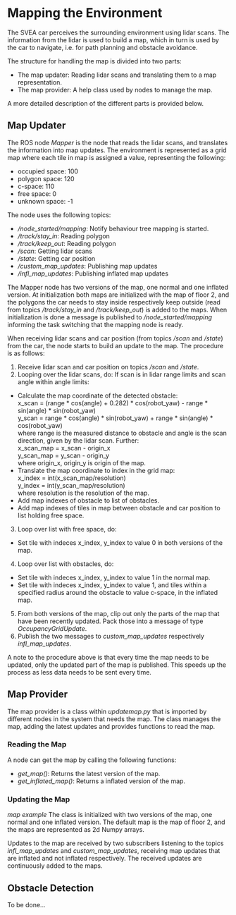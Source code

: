 # Mapping the Environment
The SVEA car perceives the surrounding environment using lidar scans. The information from the lidar is used to build a map, which in turn is used by the car to navigate, i.e. for path planning and obstacle avoidance.

The structure for handling the map is divided into two parts:
* The map updater: Reading lidar scans and translating them to a map representation.
* The map provider: A help class used by nodes to manage the map.

A more detailed description of the different parts is provided below.

## Map Updater
The ROS node *Mapper* is the node that reads the lidar scans, and translates the information into map updates. The environment is represented as a grid map where each tile in map is assigned a value, representing the following:
* occupied space: 100
* polygon space: 120
* c-space: 110
* free space: 0
* unknown space: -1

The node uses the following topics:
* */node_started/mapping*: Notify behaviour tree mapping is started.
* */track/stay_in*: Reading polygon
* */track/keep_out*: Reading polygon
* */scan*: Getting lidar scans
* */state*: Getting car position
* */custom_map_updates*: Publishing map updates
* */infl_map_updates*: Publishing inflated map updates

The Mapper node has two versions of the map, one normal and one inflated version. At initialization both maps are initialized with the map of floor 2, and the polygons the car needs to stay inside respectively keep outside (read from topics */track/stay_in* and */track/keep_out*) is added to the maps. When initialization is done a message is published to */node_started/mapping* informing the task switching that the mapping node is ready.

When receiving lidar scans and car position (from topics */scan* and */state*) from the car, the node starts to build an update to the map. The procedure is as follows:
1. Receive lidar scan and car position on topics */scan* and */state*.
2. Looping over the lidar scans, do:
  If scan is in lidar range limits and scan angle within angle limits:
  - Calculate the map coordinate of the detected obstacle:  
      x_scan = (range * cos(angle) + 0.282) * cos(robot_yaw) - range * sin(angle) * sin(robot_yaw)  
      y_scan = range * cos(angle) * sin(robot_yaw) + range * sin(angle) * cos(robot_yaw)  
      where range is the measured distance to obstacle and angle is the scan direction, given by the lidar scan. Further:  
      x_scan_map = x_scan - origin_x  
      y_scan_map = y_scan - origin_y  
      where origin_x, origin_y is origin of the map.
  - Translate the map coordinate to index in the grid map:  
      x_index = int(x_scan_map/resolution)  
      y_index = int(y_scan_map/resolution)  
      where resolution is the resolution of the map.
  - Add map indexes of obstacle to list of obstacles.
  - Add map indexes of tiles in map between obstacle and car position to list holding free space.
3. Loop over list with free space, do:
  - Set tile with indeces x_index, y_index to value 0 in both versions of the map.
4. Loop over list with obstacles, do:
  - Set tile with indeces x_index, y_index to value 1 in the normal map.
  - Set tile with indeces x_index, y_index to value 1, and tiles within a specified radius around the obstacle to value c-space, in the inflated map.
5. From both versions of the map, clip out only the parts of the map that have been recently updated. Pack those into a message of type *OccupancyGridUpdate*.
6. Publish the two messages to *custom_map_updates* respectively *infl_map_updates*.

A note to the procedure above is that every time the map needs to be updated, only the updated part of the map is published. This speeds up the process as less data needs to be sent every time.

## Map Provider
The map provider is a class within *updatemap.py* that is imported by different nodes in the system that needs the map. The class manages the map, adding the latest updates and provides functions to read the map.

### Reading the Map
A node can get the map by calling the following functions:
* *get_map()*: Returns the latest version of the map.
* *get_inflated_map()*: Returns a inflated version of the map.

### Updating the Map
*map example*
The class is initialized with two versions of the map, one normal and one inflated version. The default map is the map of floor 2, and the maps are represented as 2d Numpy arrays.

Updates to the map are received by two subscribers listening to the topics *infl_map_updates* and *custom_map_updates*, receiving map updates that are inflated and not inflated respectively. The received updates are continuously added to the maps.  

## Obstacle Detection
To be done...
